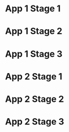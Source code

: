 App 1 Stage 1
=====================================================================================================

App 1 Stage 2
=====================================================================================================

App 1 Stage 3
=====================================================================================================


App 2 Stage 1
=====================================================================================================

App 2 Stage 2
=====================================================================================================

App 2 Stage 3
=====================================================================================================
